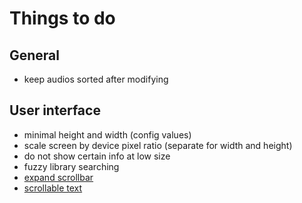# Things to do
  
## General
- keep audios sorted after modifying
  
## User interface
- minimal height and width (config values)
- scale screen by device pixel ratio (separate for width and height)
- do not show certain info at low size
- fuzzy library searching
- [expand scrollbar](https://stackoverflow.com/a/23677355/7057528)
- [scrollable text](https://stackoverflow.com/a/10655396/7057528)